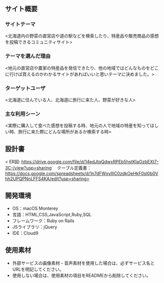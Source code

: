 # <VEGE SPOT>

## サイト概要
### サイトテーマ
<北海道内の野菜の直営店や道の駅などを検索したり、特産品や販売商品の感想を投稿できるコミュニティサイト>

### テーマを選んだ理由
<地元の直営店や農家の特産品を発信できたり、他の地域ではどんなものをどこに行けば買えるのかわかるサイトがあればいいと思いテーマに決めました。>

### ターゲットユーザ
<北海道に住んでいる人、北海道に旅行に来た人、野菜が好きな人>

### 主な利用シーン
<実際に購入して食べた感想を投稿する時、地元の人で地域の特産を知ってほしい時、旅行に来た際にどんな場所があるか検索する時>

## 設計書
< ER図: https://drive.google.com/file/d/14edJtqQdwxRPEb5hstKIaOzbEXt7-3C-/view?usp=sharing
　テーブル定義書：https://docs.google.com/spreadsheets/d/1n7dFWxyIIlC0zdkOeHkF0sl0b0Vhh2UPQPNnLFFS4KA/edit?usp=sharing>

## 開発環境
- OS：macOS Monterey
- 言語：HTML,CSS,JavaScript,Ruby,SQL
- フレームワーク：Ruby on Rails
- JSライブラリ：jQuery
- IDE：Cloud9

## 使用素材
- 外部サービスの画像素材・音声素材を使用した場合は、必ずサービス名とURLを明記してください。
- 使用しない場合は、使用素材の項目をREADMEから削除してください。
